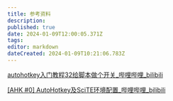 ```yaml
---
title: 参考资料
description: 
published: true
date: 2024-01-09T12:00:05.371Z
tags: 
editor: markdown
dateCreated: 2024-01-09T10:21:06.783Z
---
```


[autohotkey入门教程32给脚本做个开关_哔哩哔哩_bilibili](https://www.bilibili.com/video/BV1jv4y1z71F/?spm_id_from=333.788&vd_source=8e0a50e8dd697b0acbf90d2f1877a844)

[[AHK #0] AutoHotkey及SciTE环境配置_哔哩哔哩_bilibili](https://www.bilibili.com/video/BV1RT4y1i7Jo/?spm_id_from=333.999.0.0&vd_source=d5dcd9ecea5f54eff2a20a9e2ccc0fa0)